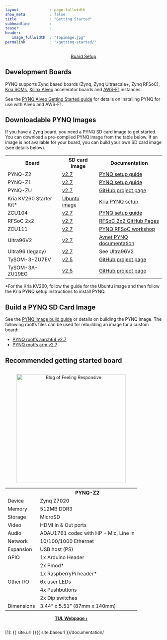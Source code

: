 ```yaml
---
layout              : page-fullwidth
show_meta           : false
title               : "Getting Started"
subheadline         : 
teaser              : 
header:
   image_fullwidth  : "Topimage.jpg"
permalink           : "/getting-started/"
---
```


<div width="100%"><center><a href="https://pynq.readthedocs.io/en/latest/getting_started.html" class="button" style="block" width="100%">Board Setup</a></center></div>

## Development Boards

PYNQ supports Zynq based boards (Zynq, Zynq Ultrascale+, Zynq RFSoC), <a href="https://www.xilinx.com/products/som/kria.html">Kria SOMs</a>, <a href="https://www.xilinx.com/products/boards-and-kits/alveo.html">Xilinx Alveo</a> accelerator boards and <a href="https://aws.amazon.com/ec2/instance-types/f1/">AWS-F1</a> instances.

See the <a href="https://pynq.readthedocs.io/en/latest/getting_started/alveo_getting_started.html">PYNQ Alveo Getting Started guide</a> for details on installing PYNQ for use with Alveo and AWS-F1. 

## Downloadable PYNQ Images

If you have a Zynq board, you need a PYNQ SD card image to get started. You can download a pre-compiled PYNQ image from the table below. If an image is not available for your board, you can build your own SD card image (see details below).

<center><table class="pynq_images">
<tbody><tr><th>Board</th><th>SD card image</th><th>Documentation</th></tr>
  <tr>
  <td>PYNQ-Z2</td>
  <td><a href="https://bit.ly/pynqz2_2_7">v2.7</a> </td>
  <td><a href="https://pynq.readthedocs.io/en/v2.6.1/getting_started/other_boards.html">PYNQ setup guide</a></td>
 </tr>
 <tr>
  <td>PYNQ-Z1</td>
  <td><a href="https://bit.ly/pynqz1_2_7">v2.7</a></td>
  <td><a href="https://pynq.readthedocs.io/en/v2.6.1/getting_started/pynq_z1_setup.html">PYNQ setup guide</a></td>
 </tr>
 <tr>
  <td>PYNQ-ZU</td>
  <td><a href="https://bit.ly/pynqzu_2_7">v2.7</a></td>
  <td><a href="https://github.com/Xilinx/PYNQ-ZU">GitHub project page</a></td>
 </tr>
 <tr>
  <td>Kria KV260 Starter Kit*</td>
  <td><a href="https://www.xilinx.com/products/som/kria/kv260-vision-starter-kit/kv260-getting-started-ubuntu/setting-up-the-sd-card-image.html">Ubuntu image</a></td>
  <td><a href="https://github.com/Xilinx/Kria-PYNQ">Kria PYNQ setup</a></td>
 </tr>
 <tr>
  <td>ZCU104</td>
  <td><a href="https://bit.ly/zcu104_2_7">v2.7</a></td>
  <td><a href="https://pynq.readthedocs.io/en/v2.6.1/getting_started/zcu104_setup.html">PYNQ setup guide</a></td>
 </tr>
 
 <tr>
  <td>RFSoC 2x2</td>
  <td><a href="https://bit.ly/rfsoc2x2_2_7">v2.7</a></td>
  <td><a href="https://www.rfsoc-pynq.io">RFSoC 2x2 GitHub Pages</a></td>
 </tr>
 <tr>
  <td>ZCU111</td>
  <td><a href="https://bit.ly/zcu111_2_7">v2.7</a></td>
  <td><a href="https://github.com/Xilinx/PYNQ_RFSOC_Workshop">PYNQ RFSoC workshop</a></td>
 </tr>
 <tr>
  <td>Ultra96V2</td>
  <td><a href="https://bit.ly/u96v2_v2_7">v2.7</a></td>
  <td><a href="http://avnet.me/ultra96_pynq_docs">Avnet PYNQ documentation</a></td>
 </tr>
 <tr>
  <td>Ultra96 (legacy)</td>
  <td><a href="https://bit.ly/u96v1_2_7">v2.7</a></td>
  <td class="plain_style">See Ultra96V2</td>
 </tr>
 <tr>
  <td>TySOM-3-ZU7EV</td>
  <td><a href="https://github.com/aldec/PYNQ_251_TySOM-3-ZU7EV_pre-built">v2.5</a></td>
  <td><a href="https://github.com/aldec/TySOM-3-ZU7EV">GitHub project page</a></td>
 </tr>
 <tr>
  <td>TySOM-3A-ZU19EG</td>
  <td><a href="https://github.com/aldec/PYNQ_251_TySOM-3A-ZU19EG_pre-built">v2.5</a></td>
  <td><a href="https://github.com/aldec/TySOM-3A-ZU19EG">GitHub project page</a></td>
 </tr>
</tbody></table></center>
*For the Kria KV260, follow the guide for the Ubuntu image and then follow the Kria PYNQ setup instructions to install PYNQ.

## Build a PYNQ SD Card Image

See the <a href="https://pynq.readthedocs.io/en/latest/pynq_sd_card.html">PYNQ image build guide</a> or details on building the PYNQ image. 
The following rootfs files can be used for rebuilding an image for a custom board:

- <a href="https://bit.ly/pynq_aarch64_2_7">PYNQ rootfs aarch64 v2.7</a>
- <a href="https://bit.ly/pynq_arm_2_7">PYNQ rootfs arm v2.7</a>
 
## Recommended getting started board

<center><div class="small-12 columns b60"><p><a href="https://www.tulembedded.com/FPGA/ProductsPYNQ-Z2.html"><img src="http://lh3.googleusercontent.com/gMS-DWfKG4hTjUpAnOpT51ReoTOgWxQGLcyW1754gOTt-JhIbmtlT6FVllAp6OTkqH-5Lcz1NsygD2FtbVYfXJeZ6w=s388" class="alignleft" width="350" height="350" alt="Blog of Feeling Responsive"></a> <table class="boards">
<tbody><tr><th width=""></th><th width="">PYNQ-Z2</th>
</tr><tr><td>Device</td><td>Zynq Z7020</td></tr>
<tr><td>Memory</td><td>512MB DDR3</td></tr>
<tr><td>Storage</td><td>MicroSD</td></tr>
<tr><td>Video</td><td>HDMI In &amp; Out ports</td></tr>
<tr><td>Audio</td><td>ADAU1761 codec with HP + Mic, Line in</td></tr>
<tr><td>Network</td><td>10/100/1000 Ethernet</td></tr>
<tr><td>Expansion</td><td>USB host (PS)</td></tr>
<tr><td>GPIO</td><td>1x Arduino Header</td></tr>
<tr><td></td><td>2x Pmod*</td></tr>
<tr><td></td><td>1x RaspberryPi header*</td></tr>
<tr><td>Other I/O</td><td>6x user LEDs</td></tr>
<tr><td></td><td>4x Pushbuttons</td></tr>
<tr><td></td><td>2x Dip switches</td></tr>
<tr><td>Dimensions</td><td>3.44” x 5.51” (87mm x 140mm)</td></tr>
</tbody></table><a href="https://www.tulembedded.com/FPGA/ProductsPYNQ-Z2.html" title="See the TUL Wwebpage"><strong>TUL Webpage&nbsp;›</strong></a></p></div></center>

 [1]: {{ site.url }}{{ site.baseurl }}/documentation/
